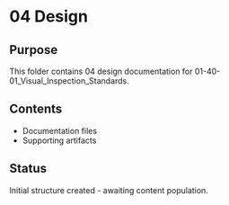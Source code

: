 # 04 Design

## Purpose
This folder contains 04 design documentation for 01-40-01_Visual_Inspection_Standards.

## Contents
- Documentation files
- Supporting artifacts

## Status
Initial structure created - awaiting content population.
